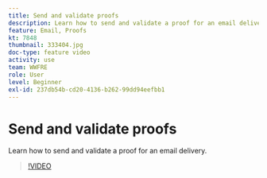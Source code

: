 ```yaml
---
title: Send and validate proofs
description: Learn how to send and validate a proof for an email delivery.
feature: Email, Proofs
kt: 7848
thumbnail: 333404.jpg
doc-type: feature video
activity: use
team: WWFRE
role: User
level: Beginner
exl-id: 237db54b-cd20-4136-b262-99dd94eefbb1
---
```

# Send and validate proofs

Learn how to send and validate a proof for an email delivery.

>[!VIDEO](https://video.tv.adobe.com/v/333404)
